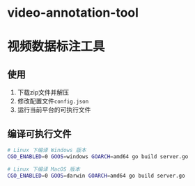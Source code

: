 # video-annotation-tool

# 视频数据标注工具

## 使用

1. 下载zip文件并解压
2. 修改配置文件`config.json`
3. 运行当前平台的可执行文件

## 编译可执行文件

```bash
# Linux 下编译 Windows 版本
CGO_ENABLED=0 GOOS=windows GOARCH=amd64 go build server.go

# Linux 下编译 MacOS 版本
CGO_ENABLED=0 GOOS=darwin GOARCH=amd64 go build server.go
```